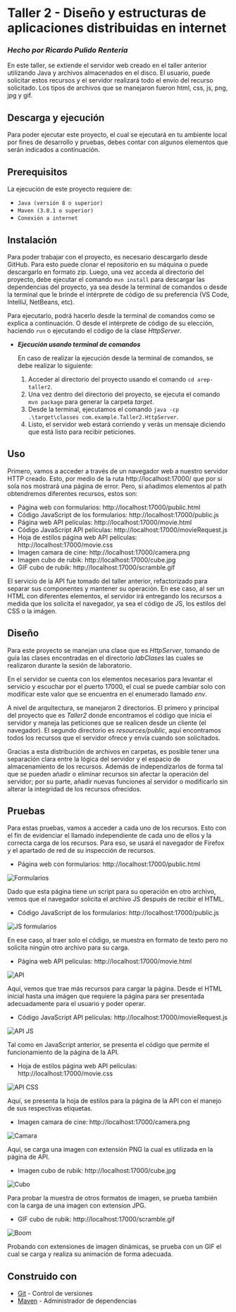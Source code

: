 # **Taller 2 - Diseño y estructuras de aplicaciones distribuidas en internet**
### *Hecho por Ricardo Pulido Renteria*

En este taller, se extiende el servidor web creado en el taller anterior utilizando Java y archivos almacenados en el disco.
El usuario, puede solicitar estos recursos y el servidor realizará todo el envío del recurso solicitado. Los tipos de archivos que se manejaron fueron html, css, js, png, jpg y gif.

## **Descarga y ejecución**

Para poder ejecutar este proyecto, el cual se ejecutará en tu ambiente local por fines de desarrollo y pruebas, debes contar con algunos elementos que serán indicados a continuación.


## **Prerequisitos**

La ejecución de este proyecto requiere de:
- `Java (versión 8 o superior)`
- `Maven (3.8.1 o superior)`
- `Conexión a internet`


## **Instalación**

Para poder trabajar con el proyecto, es necesario descargarlo desde GitHub. Para esto puede clonar el repositorio en su máquina o puede descargarlo en formato zip. Luego, una vez acceda al directorio del proyecto, debe ejecutar el comando `mvn install` para descargar las dependencias del proyecto, ya sea desde la terminal de comandos o desde la terminal que le brinde el intérprete de código de su preferencia (VS Code, IntelliJ, NetBeans, etc).

Para ejecutarlo, podrá hacerlo desde la terminal de comandos como se explica a continuación. O desde el intérprete de código de su elección, haciendo `run` o ejecutando el código de la clase _HttpServer_.


- **_Ejecución usando terminal de comandos_**
  
  En caso de realizar la ejecución desde la terminal de comandos, se debe realizar lo siguiente:
  1. Acceder al directorio del proyecto usando el comando `cd arep-taller2`.
  2. Una vez dentro del directorio del proyecto, se ejecuta el comando `mvn package` para generar la carpeta _target_.
  3. Desde la terminal, ejecutamos el comando `java -cp .\target\classes com.example.Taller2.HttpServer`.
  4. Listo, el servidor web estará corriendo y verás un mensaje diciendo que está listo para recibir peticiones.


## **Uso**

Primero, vamos a acceder  a través de un navegador web a nuestro servidor HTTP creado. Esto, por medio de la ruta http://localhost:17000/ que por si sola nos mostrará una página de error. Pero, si añadimos elementos al path obtendremos diferentes recursos, estos son:

+ Página web con formularios: http://localhost:17000/public.html
+ Código JavaScript de los formularios: http://localhost:17000/public.js
+ Página web API películas: http://localhost:17000/movie.html
+ Código JavaScript API películas: http://localhost:17000/movieRequest.js
+ Hoja de estilos página web API películas: http://localhost:17000/movie.css
+ Imagen camara de cine:  http://localhost:17000/camera.png
+ Imagen cubo de rubik: http://localhost:17000/cube.jpg
+ GIF cubo de rubik: http://localhost:17000/scramble.gif

El servicio de la API fue tomado del taller anterior, refactorizado para separar sus componentes y mantener su operación. En ese caso, al ser un HTML con diferentes elementos, el servidor irá entregando los recursos a medida que los solicita el navegador, ya sea el código de JS, los estilos del CSS o la imágen.

## **Diseño**

Para este proyecto se manejan una clase que es _HttpServer_, tomando de guía las clases encontradas en el directorio _labClases_ las cuales se realizaron durante la sesión de laboratorio.

En el servidor se cuenta con los elementos necesarios para levantar el servicio y escuchar por el puerto 17000, el cual se puede cambiar solo con modificar este valor que se encuentra en el enumerado llamado _env_.

A nivel de arquitectura, se manejaron 2 directorios. El primero y principal del proyecto que es _Taller2_ donde encontramos el código que inicia el servidor y maneja las peticiones que se realicen desde un cliente (el navegador). El segundo directorio es _resources/public_, aquí encontramos todos los recursos que el servidor ofrece y envía cuando son solicitados.

Gracias a esta distribución de archivos en carpetas, es posible tener una separación clara entre la lógica del servidor y el espacio de almacenamiento de los recursos. Además de independizarlos de forma tal que se pueden añadir o eliminar recursos sin afectar la operación del servidor; por su parte, añadir nuevas funciones al servidor o modificarlo sin alterar la integridad de los recursos ofrecidos.

## **Pruebas**

Para estas pruebas, vamos a acceder a cada uno de los recursos. Esto con el fin de evidenciar el llamado independiente de cada uno de ellos y la correcta carga de los recursos. Para eso, se usará el navegador de Firefox y el apartado de red de su inspección de recursos.

+ Página web con formularios: http://localhost:17000/public.html

![Formularios](<Imágenes README/image.png>)

Dado que esta página tiene un script para su operación en otro archivo, vemos que el navegador solicita el archivo JS después de recibir el HTML.

+ Código JavaScript de los formularios: http://localhost:17000/public.js

![JS formularios](<Imágenes README/image-1.png>)

En ese caso, al traer solo el código, se muestra en formato de texto pero no solicita ningún otro archivo para su carga.

+ Página web API películas: http://localhost:17000/movie.html

![API](<Imágenes README/image-5.png>)

Aquí, vemos que trae más recursos para cargar la página. Desde el HTML inicial hasta una imágen que requiere la página para ser presentada adecuadamente para el usuario y poder operar.

+ Código JavaScript API películas: http://localhost:17000/movieRequest.js

![API JS](<Imágenes README/image-3.png>)

Tal como en JavaScript anterior, se presenta el código que permite el funcionamiento de la página de la API.

+ Hoja de estilos página web API películas: http://localhost:17000/movie.css

![API CSS](<Imágenes README/image-4.png>)

Aquí, se presenta la hoja de estilos para la página de la API con el manejo de sus respectivas etiquetas.

+ Imagen camara de cine:  http://localhost:17000/camera.png

![Camara](<Imágenes README/image-6.png>)

Aquí, se carga una imagen con extensión PNG la cual es utilizada en la página de API.

+ Imagen cubo de rubik: http://localhost:17000/cube.jpg

![Cubo](<Imágenes README/image-8.png>)

Para probar la muestra de otros formatos de imagen, se prueba también con la carga de una imagen con extension JPG.

+ GIF cubo de rubik: http://localhost:17000/scramble.gif

![Boom](<Imágenes README/image-9.png>)

Probando con extensiones de imagen dinámicas, se prueba con un GIF el cual se carga y realiza su animación de forma adecuada.


## **Construido con**
  - [Git](https://git-scm.com) - Control de versiones
  - [Maven](https://maven.apache.org) - Administrador de dependencias
